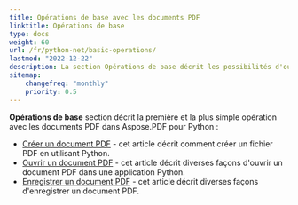 ```yaml
---
title: Opérations de base avec les documents PDF
linktitle: Opérations de base
type: docs
weight: 60
url: /fr/python-net/basic-operations/
lastmod: "2022-12-22"
description: La section Opérations de base décrit les possibilités d'ouverture et de sauvegarde des documents PDF en utilisant Aspose.PDF pour Python via .NET.
sitemap:
    changefreq: "monthly"
    priority: 0.5
---
```


**Opérations de base** section décrit la première et la plus simple opération avec les documents PDF dans Aspose.PDF pour Python :

- [Créer un document PDF](/pdf/fr/python-net/create-document/) - cet article décrit comment créer un fichier PDF en utilisant Python.
- [Ouvrir un document PDF](/pdf/fr/python-net/open-pdf-document/) - cet article décrit diverses façons d'ouvrir un document PDF dans une application Python.
- [Enregistrer un document PDF](/pdf/fr/python-net/save-pdf-document/) - cet article décrit diverses façons d'enregistrer un document PDF.
